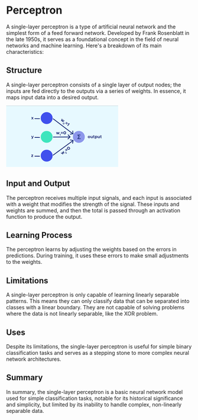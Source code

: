 # Perceptron

A single-layer perceptron is a type of artificial neural network and the simplest form of a feed forward network. Developed by Frank Rosenblatt in the late 1950s, it serves as a foundational concept in the field of neural networks and machine learning. Here's a breakdown of its main characteristics:

## Structure

A single-layer perceptron consists of a single layer of output nodes; the inputs are fed directly to the outputs via a series of weights. In essence, it maps input data into a desired output.

![Single Layer Perceptron](/docs/image/single-layer-perceptron.png)

## Input and Output

The perceptron receives multiple input signals, and each input is associated with a weight that modifies the strength of the signal. These inputs and weights are summed, and then the total is passed through an activation function to produce the output.

## Learning Process

The perceptron learns by adjusting the weights based on the errors in predictions. During training, it uses these errors to make small adjustments to the weights.

## Limitations

A single-layer perceptron is only capable of learning linearly separable patterns. This means they can only classify data that can be separated into classes with a linear boundary. They are not capable of solving problems where the data is not linearly separable, like the XOR problem.

## Uses

Despite its limitations, the single-layer perceptron is useful for simple binary classification tasks and serves as a stepping stone to more complex neural network architectures.

## Summary

In summary, the single-layer perceptron is a basic neural network model used for simple classification tasks, notable for its historical significance and simplicity, but limited by its inability to handle complex, non-linearly separable data.
